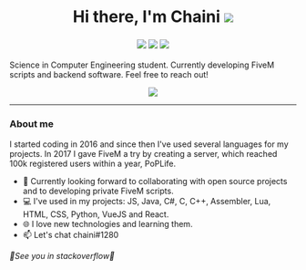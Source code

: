 
<h1 align="center">Hi there, I'm Chaini <img src="https://i.imgur.com/VJgNUJm.jpg"></img></h1>
<h3 align="center"><img src="https://komarev.com/ghpvc/?username=chainidv"/>  <img src="https://img.shields.io/badge/Discord-7289DA?style=for-the-badge&logo=discord&logoColor=white"/>  <img src="https://img.shields.io/badge/Twitter-1DA1F2?style=for-the-badge&logo=twitter&logoColor=white"/>  </h3>

Science in Computer Engineering student. Currently developing FiveM scripts and backend software. Feel free to reach out!

<p align="center">
	<img src="https://github-readme-statss-two.vercel.app/api/top-langs/?username=chainidv&show_icons=true&theme=radical"/>	
</p>


---
### About me
I started coding in 2016 and since then I've used several languages for my projects. In 2017 I gave FiveM a try by creating a server, which reached 100k registered users within a year, PoPLife.

- 📲 Currently looking forward to collaborating with open source projects and to developing private FiveM scripts.
- 💻 I've used in my projects: JS, Java, C#, C, C++, Assembler, Lua, HTML, CSS, Python, VueJS and React.
- 🌐 I love new technologies and learning them.
- 📫 Let's chat chaini#1280 


*💫See you in stackoverflow💫*
